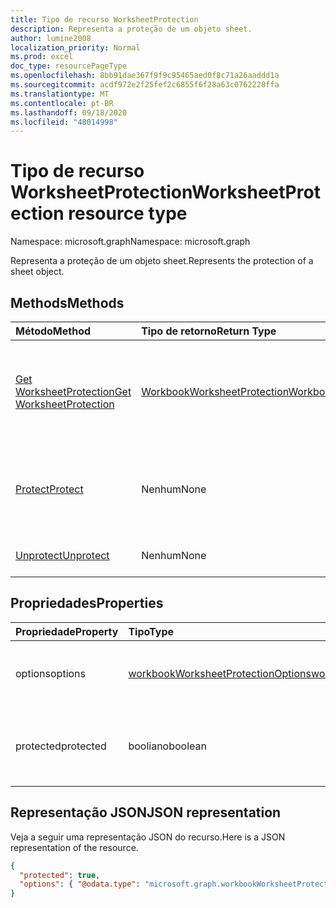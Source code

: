 ```yaml
---
title: Tipo de recurso WorksheetProtection
description: Representa a proteção de um objeto sheet.
author: lumine2008
localization_priority: Normal
ms.prod: excel
doc_type: resourcePageType
ms.openlocfilehash: 8bb91dae367f9f9c95465aed0f8c71a26aaddd1a
ms.sourcegitcommit: acdf972e2f25fef2c6855f6f28a63c0762228ffa
ms.translationtype: MT
ms.contentlocale: pt-BR
ms.lasthandoff: 09/18/2020
ms.locfileid: "48014998"
---
```

# <a name="worksheetprotection-resource-type"></a><span data-ttu-id="ceeb9-103">Tipo de recurso WorksheetProtection</span><span class="sxs-lookup"><span data-stu-id="ceeb9-103">WorksheetProtection resource type</span></span>

<span data-ttu-id="ceeb9-104">Namespace: microsoft.graph</span><span class="sxs-lookup"><span data-stu-id="ceeb9-104">Namespace: microsoft.graph</span></span>

<span data-ttu-id="ceeb9-105">Representa a proteção de um objeto sheet.</span><span class="sxs-lookup"><span data-stu-id="ceeb9-105">Represents the protection of a sheet object.</span></span>


## <a name="methods"></a><span data-ttu-id="ceeb9-106">Methods</span><span class="sxs-lookup"><span data-stu-id="ceeb9-106">Methods</span></span>

| <span data-ttu-id="ceeb9-107">Método</span><span class="sxs-lookup"><span data-stu-id="ceeb9-107">Method</span></span>           | <span data-ttu-id="ceeb9-108">Tipo de retorno</span><span class="sxs-lookup"><span data-stu-id="ceeb9-108">Return Type</span></span>    |<span data-ttu-id="ceeb9-109">Descrição</span><span class="sxs-lookup"><span data-stu-id="ceeb9-109">Description</span></span>|
|:---------------|:--------|:----------|
|[<span data-ttu-id="ceeb9-110">Get WorksheetProtection</span><span class="sxs-lookup"><span data-stu-id="ceeb9-110">Get WorksheetProtection</span></span>](../api/worksheetprotection-get.md) | [<span data-ttu-id="ceeb9-111">WorkbookWorksheetProtection</span><span class="sxs-lookup"><span data-stu-id="ceeb9-111">WorkbookWorksheetProtection</span></span>](worksheetprotection.md) |<span data-ttu-id="ceeb9-112">Leia as propriedades e os relacionamentos do objeto worksheetProtection.</span><span class="sxs-lookup"><span data-stu-id="ceeb9-112">Read properties and relationships of worksheetProtection object.</span></span>|
|[<span data-ttu-id="ceeb9-113">Protect</span><span class="sxs-lookup"><span data-stu-id="ceeb9-113">Protect</span></span>](../api/worksheetprotection-protect.md)|<span data-ttu-id="ceeb9-114">Nenhum</span><span class="sxs-lookup"><span data-stu-id="ceeb9-114">None</span></span>|<span data-ttu-id="ceeb9-p101">Protege uma planilha. Gera uma exceção se a planilha estiver protegida.</span><span class="sxs-lookup"><span data-stu-id="ceeb9-p101">Protect a worksheet. It throws if the worksheet has been protected.</span></span>|
|[<span data-ttu-id="ceeb9-117">Unprotect</span><span class="sxs-lookup"><span data-stu-id="ceeb9-117">Unprotect</span></span>](../api/worksheetprotection-unprotect.md)|<span data-ttu-id="ceeb9-118">Nenhum</span><span class="sxs-lookup"><span data-stu-id="ceeb9-118">None</span></span>|<span data-ttu-id="ceeb9-119">Desprotege uma planilha.</span><span class="sxs-lookup"><span data-stu-id="ceeb9-119">Unprotect a worksheet</span></span>|

## <a name="properties"></a><span data-ttu-id="ceeb9-120">Propriedades</span><span class="sxs-lookup"><span data-stu-id="ceeb9-120">Properties</span></span>
| <span data-ttu-id="ceeb9-121">Propriedade</span><span class="sxs-lookup"><span data-stu-id="ceeb9-121">Property</span></span>     | <span data-ttu-id="ceeb9-122">Tipo</span><span class="sxs-lookup"><span data-stu-id="ceeb9-122">Type</span></span>   |<span data-ttu-id="ceeb9-123">Descrição</span><span class="sxs-lookup"><span data-stu-id="ceeb9-123">Description</span></span>|
|:---------------|:--------|:----------|
|<span data-ttu-id="ceeb9-124">options</span><span class="sxs-lookup"><span data-stu-id="ceeb9-124">options</span></span>|[<span data-ttu-id="ceeb9-125">workbookWorksheetProtectionOptions</span><span class="sxs-lookup"><span data-stu-id="ceeb9-125">workbookWorksheetProtectionOptions</span></span>](worksheetprotectionoptions.md)|<span data-ttu-id="ceeb9-126">Opções de proteção da planilha.</span><span class="sxs-lookup"><span data-stu-id="ceeb9-126">Sheet protection options.</span></span> <span data-ttu-id="ceeb9-127">Somente leitura.</span><span class="sxs-lookup"><span data-stu-id="ceeb9-127">Read-only.</span></span>|
|<span data-ttu-id="ceeb9-128">protected</span><span class="sxs-lookup"><span data-stu-id="ceeb9-128">protected</span></span>|<span data-ttu-id="ceeb9-129">booliano</span><span class="sxs-lookup"><span data-stu-id="ceeb9-129">boolean</span></span>|<span data-ttu-id="ceeb9-p103">Indica se a planilha está protegida.  Somente leitura.</span><span class="sxs-lookup"><span data-stu-id="ceeb9-p103">Indicates if the worksheet is protected.  Read-only.</span></span>|

## <a name="json-representation"></a><span data-ttu-id="ceeb9-132">Representação JSON</span><span class="sxs-lookup"><span data-stu-id="ceeb9-132">JSON representation</span></span>

<span data-ttu-id="ceeb9-133">Veja a seguir uma representação JSON do recurso.</span><span class="sxs-lookup"><span data-stu-id="ceeb9-133">Here is a JSON representation of the resource.</span></span>

<!--{
  "blockType": "resource",
  "optionalProperties": [],
  "baseType": "microsoft.graph.entity",
  "@odata.type": "microsoft.graph.workbookWorksheetProtection"
}-->

```json
{
  "protected": true,
  "options": { "@odata.type": "microsoft.graph.workbookWorksheetProtectionOptions" }
}

```

<!-- uuid: 8fcb5dbc-d5aa-4681-8e31-b001d5168d79
2015-10-25 14:57:30 UTC -->
<!-- {
  "type": "#page.annotation",
  "description": "WorksheetProtection resource",
  "keywords": "",
  "section": "documentation",
  "tocPath": ""
}-->

